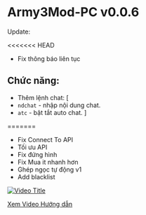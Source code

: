 # Army3Mod-PC v0.0.6
Update:

<<<<<<< HEAD
- Fix thông báo  liên tục
## Chức năng:
- Thêm lệnh chat: [
- `ndchat` - nhập nội dung chat.
- `atc` - bật tắt auto chat.
]

=======
- Fix Connect To API
- Tối ưu API
- Fix đứng hình
- Fix Mua it nhanh hơn
- Ghép ngọc tự động v1
- Add blacklist

[![Video Title](https://github.com/user-attachments/assets/608a74ec-d301-4a57-a351-8a742d6d8c40)](https://www.youtube.com/watch?v=81w0k8kWhOA)

[Xem Video Hướng dẫn](https://youtu.be/81w0k8kWhOA)

